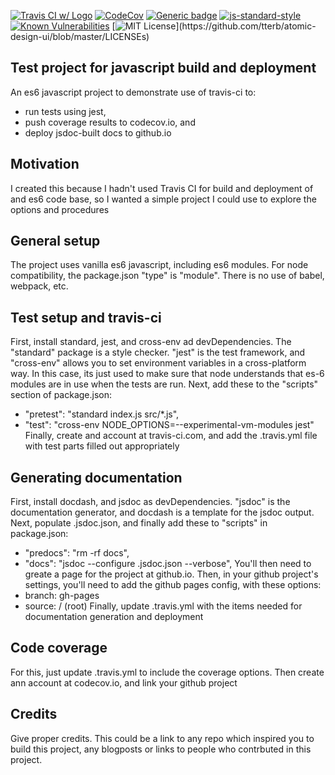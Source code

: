 [![Travis CI w/ Logo](https://travis-ci.org/billmoser/test-project.svg?branch=main)](https://travis-ci.org/billmoser/test-project)
[![CodeCov](https://codecov.io/gh/tterb/yt2mp3/branch/master/graph/badge.svg)](https://codecov.io/gh/tterb/yt2mp3)
[![Generic badge](https://img.shields.io/badge/docs-GHpages-green.svg)](https://billmoser.github.io/test-project/)
[![js-standard-style](https://img.shields.io/badge/code%20style-standard-brightgreen.svg?style=flat)](https://github.com/feross/standard)
[![Known Vulnerabilities](https://snyk.io/test/github/billmoser/test-project/badge.svg?targetFile=package.json)](https://snyk.io/test/github/billmoser/test-project?targetFile=package.json)
[![MIT License](https://img.shields.io/apm/l/atomic-design-ui.svg?)](https://github.com/tterb/atomic-design-ui/blob/master/LICENSEs)

## Test project for javascript build and deployment
An es6 javascript project to demonstrate use of travis-ci to: 
- run tests using jest,
- push coverage results to codecov.io, and
- deploy jsdoc-built docs to github.io

## Motivation
I created this because I hadn't used Travis CI for build and deployment of and es6 code base, so I wanted a simple project I could use to explore the options and procedures

## General setup
The project uses vanilla es6 javascript, including es6 modules.  For node compatibility, the
package.json "type" is "module".  There is no use of babel, webpack, etc.

## Test setup and travis-ci
First, install standard, jest, and cross-env ad devDependencies.  The "standard" package is a style checker.  "jest" is the test framework, and "cross-env" allows you to set environment variables
in a cross-platform way.  In this case, its just used to make sure that node understands that es-6
modules are in use when the tests are run.  Next, add these to the "scripts" section of package.json:
 - "pretest": "standard index.js src/*.js",
 - "test": "cross-env NODE_OPTIONS=--experimental-vm-modules jest"
Finally, create and account at travis-ci.com, and add the .travis.yml file with test parts filled out appropriately

## Generating documentation
First, install docdash, and jsdoc as devDependencies.  "jsdoc" is the documentation generator, and
docdash is a template for the jsdoc output. Next, populate .jsdoc.json, and finally add these to
"scripts" in package.json:
  - "predocs": "rm -rf docs",
  - "docs": "jsdoc --configure .jsdoc.json --verbose",
You'll then need to greate a page for the project at github.io.  Then, in your github project's settings, you'll need to add the github pages config, with these options:
 - branch: gh-pages
 - source: / (root)
 Finally, update .travis.yml with the items needed for documentation generation and deployment

## Code coverage
For this, just update .travis.yml to include the coverage options.  Then create ann account at codecov.io, and link your github project

## Credits
Give proper credits. This could be a link to any repo which inspired you to build this project, any blogposts or links to people who contrbuted in this project. 
